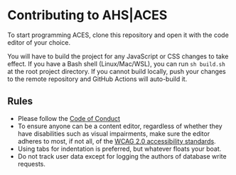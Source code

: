 # Contributing to AHS|ACES

To start programming ACES, clone this repository and open it with the code editor of your choice.

You will have to build the project for any JavaScript or CSS changes to take effect. If you have a Bash shell (Linux/Mac/WSL), you can run `sh build.sh` at the root project directory. If you cannot build locally, push your changes to the remote repository and GitHub Actions will auto-build it.

## Rules

- Please follow the [Code of Conduct](CODE_OF_CONDUCT.md)
- To ensure anyone can be a content editor, regardless of whether they have disabilities such as visual impairments, make sure the editor adheres to most, if not all, of the [WCAG 2.0 accessibility standards](https://www.w3.org/TR/2006/WD-WCAG20-20060427/appendixB.html).
- Using tabs for indentation is preferred, but whatever floats your boat.
- Do not track user data except for logging the authors of database write requests.